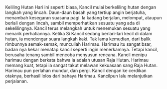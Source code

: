 Keliling Hutan
Hari ini seperti biasa, Kancil mulai berkeliling hutan dengan langkah yang lincah. Daun-daun basah yang tertiup angin berjatuha, menambah kesegaran suasana pagi. Ia kadang berjalan, melompat, ataupun berlali dengan lincah, sambil memperhatikan sesuatu yang ada di sekelilingnya. Kancil terus melangkah untuk menemukan sesuatu yang menarik perhatiannya. Ketika Si Kancil sedang berlari-lari kecil di dalam hutan, ia mendengar suara langkah kaki. Tak lama kemudian, dari balik rimbunnya semak-semak, muncullah Harimau. Harimau itu sangat bsar, badan nya kekar menatap kancil seperti ingin menerkamnya. Tetapi kancil, berusaha tenang sambil mencoba menyusun rencana. Kancil menipu harimau dengan berkata bahwa ia adalah utusan Raja Hutan. Harimau memang kuat, tetapi ia sangat takut melawan kekuasaan sang Raja Hutan. Harimau pun perlahan mundur, dan pergi. Kancil dengan ke cerdikan otaknya, berhasil lolos dari bahaya Harimau. Kancilpun lalu melanjutkan perjalanan.
